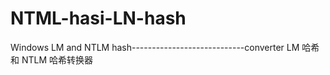 # NTML-hasi-LN-hash
Windows LM and NTLM hash----------------------------converter
LM 哈希和 NTLM 哈希转换器
